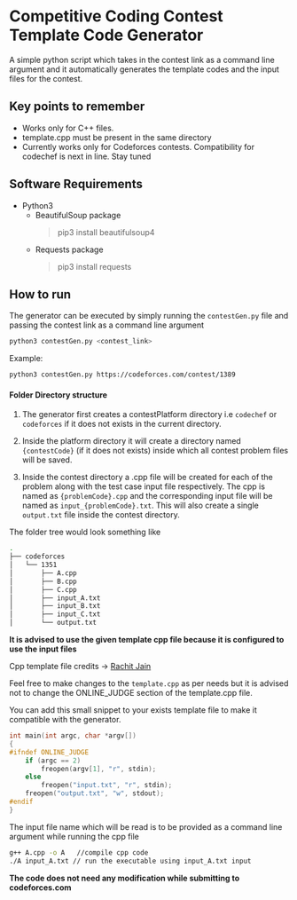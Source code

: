 # Competitive Coding Contest Template Code Generator

A simple python script which takes in the contest link as a command line argument and it automatically generates the template codes and the input files for the contest.

## Key points to remember

* Works only for C++ files.
* template.cpp must be present in the same directory
* Currently works only for Codeforces contests. Compatibility for codechef is next in line. Stay tuned

## Software Requirements

* Python3
    * BeautifulSoup  package
        >pip3 install beautifulsoup4
    * Requests package
        >pip3 install requests

## How to run

The generator can be executed by simply running the `contestGen.py` file and passing the contest link as a command line argument
  ```sh
python3 contestGen.py <contest_link>
```

Example:

```sh
python3 contestGen.py https://codeforces.com/contest/1389
```
#### Folder Directory structure
1. The generator first creates a contestPlatform directory i.e `codechef` or `codeforces` if it does not exists in the current directory. 

2. Inside the platform directory it will create a directory named `{contestCode}` (if it does not exists) inside which all contest problem files will be saved.
3. Inside the contest directory a .cpp file will be created for each of the problem along with the test case input file respectively. The cpp is named as `{problemCode}.cpp` and the corresponding input file will be named as `input_{problemCode}.txt`. This will also create a single `output.txt` file inside the contest directory.

The folder tree would look something like
```sh
.
├── codeforces
│   └── 1351
│       ├── A.cpp
│       ├── B.cpp
│       ├── C.cpp
│       ├── input_A.txt
│       ├── input_B.txt
│       ├── input_C.txt
│       └── output.txt
```

**It is advised to use the given template cpp file because it is configured to use the input files**

Cpp template file credits ->  [Rachit Jain](https://github.com/rachitiitr/DataStructures-Algorithms/blob/master/Library/Miscellanious/template.cpp)

Feel free to make changes to the `template.cpp` as per needs but it is advised not to change the ONLINE_JUDGE section of the template.cpp file.

You can add this small snippet to your exists template file to make it compatible with the generator.
```cpp
int main(int argc, char *argv[])
{
#ifndef ONLINE_JUDGE
    if (argc == 2)
        freopen(argv[1], "r", stdin);
    else
        freopen("input.txt", "r", stdin);
    freopen("output.txt", "w", stdout);
#endif
}
```

The input file name which will be read is to be provided as a command line argument while running the cpp file

```sh
g++ A.cpp -o A   //compile cpp code
./A input_A.txt // run the executable using input_A.txt input
```

**The code does not need any modification while submitting to codeforces.com**